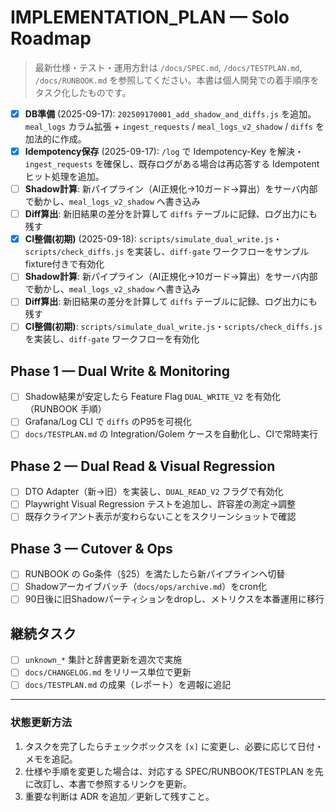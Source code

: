 # IMPLEMENTATION_PLAN — Solo Roadmap

> 最新仕様・テスト・運用方針は `/docs/SPEC.md`, `/docs/TESTPLAN.md`, `/docs/RUNBOOK.md` を参照してください。本書は個人開発での着手順序をタスク化したものです。

- [x] **DB準備** (2025-09-17): `202509170001_add_shadow_and_diffs.js` を追加。`meal_logs` カラム拡張 + `ingest_requests` / `meal_logs_v2_shadow` / `diffs` を加法的に作成。
- [x] **Idempotency保存** (2025-09-17): `/log` で Idempotency-Key を解決・`ingest_requests` を確保し、既存ログがある場合は再応答する Idempotent ヒット処理を追加。
- [ ] **Shadow計算**: 新パイプライン（AI正規化→10ガード→算出）をサーバ内部で動かし、`meal_logs_v2_shadow` へ書き込み
- [ ] **Diff算出**: 新旧結果の差分を計算して `diffs` テーブルに記録、ログ出力にも残す
- [x] **CI整備(初期)** (2025-09-18): `scripts/simulate_dual_write.js`・`scripts/check_diffs.js` を実装し、`diff-gate` ワークフローをサンプルfixture付きで有効化
- [ ] **Shadow計算**: 新パイプライン（AI正規化→10ガード→算出）をサーバ内部で動かし、`meal_logs_v2_shadow` へ書き込み
- [ ] **Diff算出**: 新旧結果の差分を計算して `diffs` テーブルに記録、ログ出力にも残す
- [ ] **CI整備(初期)**: `scripts/simulate_dual_write.js`・`scripts/check_diffs.js` を実装し、`diff-gate` ワークフローを有効化

## Phase 1 — Dual Write & Monitoring

- [ ] Shadow結果が安定したら Feature Flag `DUAL_WRITE_V2` を有効化（RUNBOOK 手順）
- [ ] Grafana/Log CLI で `diffs` のP95を可視化
- [ ] `docs/TESTPLAN.md` の Integration/Golem ケースを自動化し、CIで常時実行

## Phase 2 — Dual Read & Visual Regression

- [ ] DTO Adapter（新→旧）を実装し、`DUAL_READ_V2` フラグで有効化
- [ ] Playwright Visual Regression テストを追加し、許容差の測定→調整
- [ ] 既存クライアント表示が変わらないことをスクリーンショットで確認

## Phase 3 — Cutover & Ops

- [ ] RUNBOOK の Go条件（§25）を満たしたら新パイプラインへ切替
- [ ] Shadowアーカイブバッチ（`docs/ops/archive.md`）をcron化
- [ ] 90日後に旧Shadowパーティションをdropし、メトリクスを本番運用に移行

## 継続タスク

- [ ] `unknown_*` 集計と辞書更新を週次で実施
- [ ] `docs/CHANGELOG.md` をリリース単位で更新
- [ ] `docs/TESTPLAN.md` の成果（レポート）を週報に追記

---

### 状態更新方法

1. タスクを完了したらチェックボックスを `[x]` に変更し、必要に応じて日付・メモを追記。
2. 仕様や手順を変更した場合は、対応する SPEC/RUNBOOK/TESTPLAN を先に改訂し、本書で参照するリンクを更新。
3. 重要な判断は ADR を追加／更新して残すこと。
